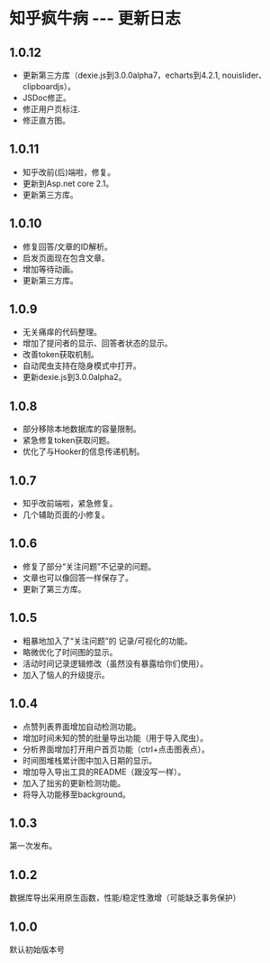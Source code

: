 # 知乎疯牛病 --- 更新日志

## 1.0.12
 * 更新第三方库（dexie.js到3.0.0alpha7，echarts到4.2.1, nouislider、clipboardjs）。
 * JSDoc修正。
 * 修正用户页标注.
 * 修正直方图。

## 1.0.11
 * 知乎改前(后)端啦，修复。
 * 更新到Asp.net core 2.1。
 * 更新第三方库。

## 1.0.10
 * 修复回答/文章的ID解析。
 * 启发页面现在包含文章。
 * 增加等待动画。
 * 更新第三方库。

## 1.0.9
 * 无关痛痒的代码整理。
 * 增加了提问者的显示、回答者状态的显示。
 * 改善token获取机制。
 * 自动爬虫支持在隐身模式中打开。
 * 更新dexie.js到3.0.0alpha2。

## 1.0.8
 * 部分移除本地数据库的容量限制。
 * 紧急修复token获取问题。
 * 优化了与Hooker的信息传递机制。

## 1.0.7
 * 知乎改前端啦，紧急修复。
 * 几个辅助页面的小修复。

## 1.0.6
 * 修复了部分“关注问题”不记录的问题。
 * 文章也可以像回答一样保存了。
 * 更新了第三方库。

## 1.0.5
 * 粗暴地加入了“关注问题”的 记录/可视化的功能。
 * 略微优化了时间图的显示。
 * 活动时间记录逻辑修改（虽然没有暴露给你们使用）。
 * 加入了恼人的升级提示。

## 1.0.4
 * 点赞列表界面增加自动检测功能。
 * 增加时间未知的赞的批量导出功能（用于导入爬虫）。
 * 分析界面增加打开用户首页功能（ctrl+点击图表点）。
 * 时间图堆栈累计图中加入日期的显示。
 * 增加导入导出工具的README（跟没写一样）。
 * 加入了拙劣的更新检测功能。
 * 将导入功能移至background。

## 1.0.3
第一次发布。

## 1.0.2
数据库导出采用原生函数，性能/稳定性激增（可能缺乏事务保护）

## 1.0.0
默认初始版本号